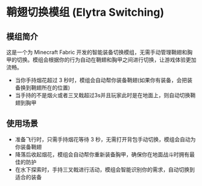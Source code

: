 # 鞘翅切换模组 (Elytra Switching)

## 模组简介

这是一个为 Minecraft Fabric 开发的智能装备切换模组，无需手动管理鞘翅和胸甲的切换。模组会根据你的行为自动在鞘翅和胸甲之间进行切换，让游戏体验更加流畅。

+ 当你手持烟花超过 3 秒时，模组会自动帮你装备鞘翅(如果你有装备，会把装备换到鞘翅所在的位置)
+ 当手持的不是烟火或者三叉戟超过3s并且玩家此时是在地面上，则自动切换鞘翅到胸甲

## 使用场景

+ 准备飞行时，只需手持烟花等待 3 秒，无需打开背包手动切换，模组会自动为你装备鞘翅
+ 降落后收起烟花，模组会自动帮你重新装备胸甲，确保你在地面战斗时拥有最佳的防护
+ 在水下探索时，手持三叉戟进行活动，模组会智能识别你的需求，自动切换到适合的装备

